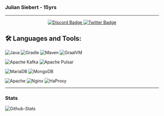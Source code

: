 ### Julian Siebert - 15yrs

---
<div id="badges" align="center">
  <a href="https://discordapp.com/users/652574214729236490">
    <img src="https://img.shields.io/badge/Discord-gray?style=for-the-badge&logo=discord&logoColor=white" alt="Discord Badge"/>
  </a>
  <a href="https://twitter.com/verklicktl">
    <img src="https://img.shields.io/badge/Twitter-blue?style=for-the-badge&logo=twitter&logoColor=white" alt="Twitter Badge"/>
  </a>
</div>

## 🛠️ Languages and Tools:
![Java](https://img.shields.io/badge/java-%23c39054.svg?style=for-the-badge&logo=java&logoColor=white)
![Gradle](https://img.shields.io/badge/gradle-%2302303A.svg?style=for-the-badge&logo=gradle&logoColor=white)
![Maven](https://img.shields.io/badge/maven-%23C71A36.svg?style=for-the-badge&logo=apachemaven&logoColor=white)
![GraalVM](https://img.shields.io/badge/graalvm-%232e69ba.svg?style=for-the-badge)

![Apache Kafka](https://img.shields.io/badge/apache%20kafka-%23231F20.svg?style=for-the-badge&logo=apachekafka&logoColor=white)
![Apache Pulsar](https://img.shields.io/badge/apache%20pulsar-%23188FFF.svg?style=for-the-badge&logo=apachepulsar&logoColor=white)

![MariaDB](https://img.shields.io/badge/mariadb-%23003545.svg?style=for-the-badge&logo=mariadb&logoColor=white)
![MongoDB](https://img.shields.io/badge/mongodb-%2347A248.svg?style=for-the-badge&logo=mongodb&logoColor=white)

![Apache](https://img.shields.io/badge/apache-%23D22128.svg?style=for-the-badge&logo=apache&logoColor=white)
![Nginx](https://img.shields.io/badge/nginx-%23009639.svg?style=for-the-badge&logo=nginx&logoColor=white)
![HaProxy](https://img.shields.io/badge/haproxy-%232962FF.svg?style=for-the-badge)

---
### Stats

![Github-Stats](https://github-readme-stats.vercel.app/api?username=julian-siebert&show_icons=true&theme=dracula)
